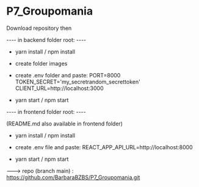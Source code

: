 # P7_Groupomania

Download repository then

---- in backend folder root: ----

- yarn install / npm install

- create folder images

- create .env folder and paste:
PORT=8000
TOKEN_SECRET='my_secretrandom_secrettoken'
CLIENT_URL=http://localhost:3000

- yarn start / npm start

---- in frontend folder root: ----

(README.md also available in frontend folder)

- yarn install / npm install

- create .env file and paste:
REACT_APP_API_URL=http://localhost:8000

- yarn start / npm start

---> repo (branch main) : https://github.com/BarbaraBZBS/P7_Groupomania.git
